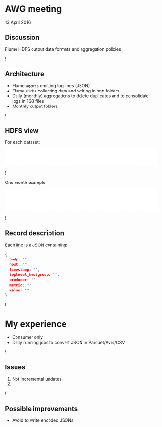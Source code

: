 AWG meeting
===========
13 April 2016

## Discussion
Flume HDFS output data formats and aggregation policies

!

## Architecture
* Flume `agents` emitting log lines (JSON)
* Flume `sinks` collecting data and writing in *tmp* folders
* Daily (monthly) aggregations to delete duplicates and to consolidate logs in 1GB files
* Monthly output folders

!

## HDFS view

For each dataset:

![hadoop fs ls](hls_01.png "flume output example months")

!

One month example

![hadoop fs ls](hls_02.png "current month")

!

## Record description

Each line is a JSON containing:

```json
{
  body: "",
  host: "",
  timestamp: "",
  toplevel_hostgroup: "",
  producer: ""
  metric: "",
  value: ""
}
```

!

# My experience

- Consumer only
- Daily running jobs to convert JSON in Parquet/Avro/CSV

!

## Issues

1) Not incremental updates
2) 

!

## Possible improvements

- Avoid to write encoded JSONs
